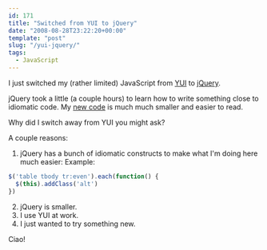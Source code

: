 ```yaml
---
id: 171
title: "Switched from YUI to jQuery"
date: "2008-08-28T23:22:20+00:00"
template: "post"
slug: "/yui-jquery/"
tags:
  - JavaScript
---
```


I just switched my (rather limited) JavaScript from
[YUI](http://developer.yahoo.com/yui) to [jQuery](http://jquery.com/).

jQuery took a little (a couple hours) to learn how to write something close to
idiomatic code. My
[new code](http://git.gerf.org/?p=docwhat-web.git;a=blob;f=theme/src/js/script.js;h=87ac59f52f0790c531b10dc4860044978d40b86e;hb=bc23da7e2f25c95d41101ff9e811dea81d69b116)
is much much smaller and easier to read.<!-- more -->

Why did I switch away from YUI you might ask?

A couple reasons:

1.  jQuery has a bunch of idiomatic constructs to make what I'm doing here
    much easier: Example:

```javascript
$('table tbody tr:even').each(function() {
  $(this).addClass('alt')
})
```

2.  jQuery is smaller.
3.  I use YUI at work.
4.  I just wanted to try something new.

Ciao!
